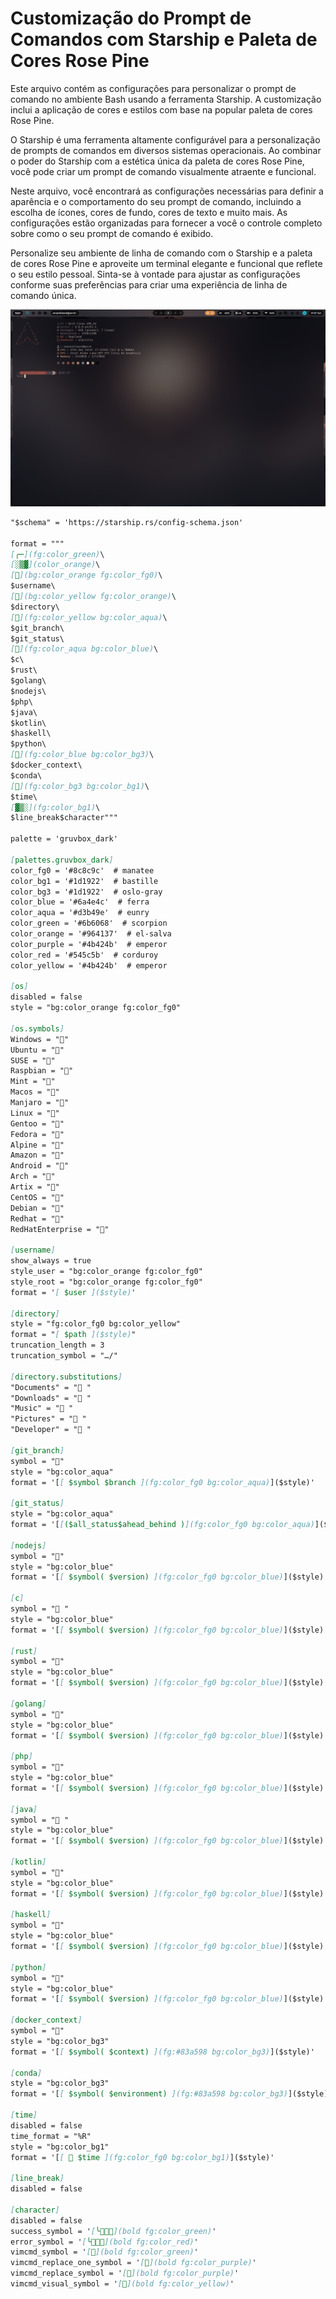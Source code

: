 # Customização do Prompt de Comandos com Starship e Paleta de Cores Rose Pine

Este arquivo contém as configurações para personalizar o prompt de comando no ambiente Bash usando a ferramenta Starship. A customização inclui a aplicação de cores e estilos com base na popular paleta de cores Rose Pine.

O Starship é uma ferramenta altamente configurável para a personalização de prompts de comandos em diversos sistemas operacionais. Ao combinar o poder do Starship com a estética única da paleta de cores Rose Pine, você pode criar um prompt de comando visualmente atraente e funcional.

Neste arquivo, você encontrará as configurações necessárias para definir a aparência e o comportamento do seu prompt de comando, incluindo a escolha de ícones, cores de fundo, cores de texto e muito mais. As configurações estão organizadas para fornecer a você o controle completo sobre como o seu prompt de comando é exibido.

Personalize seu ambiente de linha de comando com o Starship e a paleta de cores Rose Pine e aproveite um terminal elegante e funcional que reflete o seu estilo pessoal. Sinta-se à vontade para ajustar as configurações conforme suas preferências para criar uma experiência de linha de comando única.

![Mybash_custom](https://github.com/RenatoLinard/wallpaper/blob/main/screenshot-20240511-015748.png)

```markdown
"$schema" = 'https://starship.rs/config-schema.json'

format = """
[╭─](fg:color_green)\
[░▒▓](color_orange)\
[󰣇](bg:color_orange fg:color_fg0)\
$username\
[](bg:color_yellow fg:color_orange)\
$directory\
[](fg:color_yellow bg:color_aqua)\
$git_branch\
$git_status\
[](fg:color_aqua bg:color_blue)\
$c\
$rust\
$golang\
$nodejs\
$php\
$java\
$kotlin\
$haskell\
$python\
[](fg:color_blue bg:color_bg3)\
$docker_context\
$conda\
[](fg:color_bg3 bg:color_bg1)\
$time\
[▓▒░](fg:color_bg1)\
$line_break$character"""

palette = 'gruvbox_dark'

[palettes.gruvbox_dark]
color_fg0 = '#8c8c9c'  # manatee
color_bg1 = '#1d1922'  # bastille
color_bg3 = '#1d1922'  # oslo-gray
color_blue = '#6a4e4c'  # ferra
color_aqua = '#d3b49e'  # eunry
color_green = '#6b6068'  # scorpion
color_orange = '#964137'  # el-salva
color_purple = '#4b424b'  # emperor
color_red = '#545c5b'  # corduroy
color_yellow = '#4b424b'  # emperor

[os]
disabled = false
style = "bg:color_orange fg:color_fg0"

[os.symbols]
Windows = "󰍲"
Ubuntu = "󰕈"
SUSE = ""
Raspbian = "󰐿"
Mint = "󰣭"
Macos = "󰀵"
Manjaro = ""
Linux = "󰌽"
Gentoo = "󰣨"
Fedora = "󰣛"
Alpine = ""
Amazon = ""
Android = ""
Arch = "󰣇"
Artix = "󰣇"
CentOS = ""
Debian = "󰣚"
Redhat = "󱄛"
RedHatEnterprise = "󱄛"

[username]
show_always = true
style_user = "bg:color_orange fg:color_fg0"
style_root = "bg:color_orange fg:color_fg0"
format = '[ $user ]($style)'

[directory]
style = "fg:color_fg0 bg:color_yellow"
format = "[ $path ]($style)"
truncation_length = 3
truncation_symbol = "…/"

[directory.substitutions]
"Documents" = "󰈙 "
"Downloads" = " "
"Music" = "󰝚 "
"Pictures" = " "
"Developer" = "󰲋 "

[git_branch]
symbol = ""
style = "bg:color_aqua"
format = '[[ $symbol $branch ](fg:color_fg0 bg:color_aqua)]($style)'

[git_status]
style = "bg:color_aqua"
format = '[[($all_status$ahead_behind )](fg:color_fg0 bg:color_aqua)]($style)'

[nodejs]
symbol = ""
style = "bg:color_blue"
format = '[[ $symbol( $version) ](fg:color_fg0 bg:color_blue)]($style)'

[c]
symbol = " "
style = "bg:color_blue"
format = '[[ $symbol( $version) ](fg:color_fg0 bg:color_blue)]($style)'

[rust]
symbol = ""
style = "bg:color_blue"
format = '[[ $symbol( $version) ](fg:color_fg0 bg:color_blue)]($style)'

[golang]
symbol = ""
style = "bg:color_blue"
format = '[[ $symbol( $version) ](fg:color_fg0 bg:color_blue)]($style)'

[php]
symbol = ""
style = "bg:color_blue"
format = '[[ $symbol( $version) ](fg:color_fg0 bg:color_blue)]($style)'

[java]
symbol = " "
style = "bg:color_blue"
format = '[[ $symbol( $version) ](fg:color_fg0 bg:color_blue)]($style)'

[kotlin]
symbol = ""
style = "bg:color_blue"
format = '[[ $symbol( $version) ](fg:color_fg0 bg:color_blue)]($style)'

[haskell]
symbol = ""
style = "bg:color_blue"
format = '[[ $symbol( $version) ](fg:color_fg0 bg:color_blue)]($style)'

[python]
symbol = ""
style = "bg:color_blue"
format = '[[ $symbol( $version) ](fg:color_fg0 bg:color_blue)]($style)'

[docker_context]
symbol = ""
style = "bg:color_bg3"
format = '[[ $symbol( $context) ](fg:#83a598 bg:color_bg3)]($style)'

[conda]
style = "bg:color_bg3"
format = '[[ $symbol( $environment) ](fg:#83a598 bg:color_bg3)]($style)'

[time]
disabled = false
time_format = "%R"
style = "bg:color_bg1"
format = '[[  $time ](fg:color_fg0 bg:color_bg1)]($style)'

[line_break]
disabled = false

[character]
disabled = false
success_symbol = '[╰󰭃󰑆󰊼](bold fg:color_green)'
error_symbol = '[╰󰭃󰑆󰊼](bold fg:color_red)'
vimcmd_symbol = '[](bold fg:color_green)'
vimcmd_replace_one_symbol = '[](bold fg:color_purple)'
vimcmd_replace_symbol = '[](bold fg:color_purple)'
vimcmd_visual_symbol = '[](bold fg:color_yellow)'

